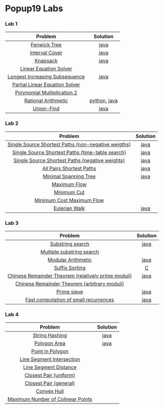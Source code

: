 Popup19 Labs
===

### Lab 1

| Problem | Solution |
| :---: | :---: |
| [Fenwick Tree](https://kth.kattis.com/problems/fenwick) | [java](src/main/java/se/kth/popup/lab1/fenwick/FenwickTree.java) |
| [Interval Cover](https://kth.kattis.com/problems/intervalcover) | [java](src/main/java/se/kth/popup/lab1/intervalcover/IntervalCover.java) |
| [Knapsack](https://kth.kattis.com/problems/knapsack) | [java](src/main/java/se/kth/popup/lab1/knapsack/Knapsack.java) |
| [Linear Equation Solver](https://kth.kattis.com/problems/equationsolver) |  |
| [Longest Increasing Subsequence](https://kth.kattis.com/problems/longincsubseq) | [java](src/main/java/se/kth/popup/lab1/longestsequence/LIS.java) |
| [Partial Linear Equation Solver](https://kth.kattis.com/problems/equationsolverplus) |  |
| [Polynomial Multiplication 2](https://kth.kattis.com/problems/polymul2) |  |
| [Rational Arithmetic](https://kth.kattis.com/problems/rationalarithmetic) | [python](Python/Lab%201/Rational%20Arithmetic/rational.py), [java](src/main/java/se/kth/popup/lab1/rationalarithmetic/RationalArithmetic.java) |
| [Union-Find](https://kth.kattis.com/problems/unionfind) | [java](src/main/java/se/kth/popup/lab1/unionfind/UnionFindMain.java) |

### Lab 2

| Problem | Solution |
| :---: | :---: |
| [Single Source Shortest Paths (non-negative weigths)](https://kth.kattis.com/problems/shortestpath1) | [java](src/main/java/se/kth/popup/lab2/shortestpath/NonNegativeWeightsMain.java) |
| [Single Source Shortest Paths (time-table search)](https://kth.kattis.com/problems/shortestpath2) | [java](src/main/java/se/kth/popup/lab2/shortestpath/TimeTableMain.java) |
| [Single Source Shortest Paths (negative weights)](https://kth.kattis.com/problems/shortestpath3) | [java](src/main/java/se/kth/popup/lab2/shortestpath/NegativeWeightsMain.java) |
| [All Pairs Shortest Paths](https://kth.kattis.com/problems/allpairspath) | [java](src/main/java/se/kth/popup/lab2/shortestpath/AllPairsMain.java) |
| [Minimal Spanning Tree](https://kth.kattis.com/problems/minspantree) | [java](src/main/java/se/kth/popup/lab2/minspantree/MinimumSpanningTreeMain.java) |
| [Maximum Flow](https://kth.kattis.com/problems/maxflow) |  |
| [Minimum Cut](https://kth.kattis.com/problems/mincut) |  |
| [Minimum Cost Maximum Flow](https://kth.kattis.com/problems/mincostmaxflow) |  |
| [Eulerian Walk](https://kth.kattis.com/problems/eulerianpath) | [java](src/main/java/se/kth/popup/lab2/eulerianpath/EulerianPathMain.java) |

### Lab 3

| Problem | Solution |
| :---: | :---: |
| [Substring search](https://kth.kattis.com/problems/stringmatching) | [java](src/main/java/se/kth/popup/lab3/string/StringMatchingMain.java) |
| [Multiple substring search](https://kth.kattis.com/problems/stringmultimatching) |  |
| [Modular Arithmetic](https://kth.kattis.com/problems/modulararithmetic) | [java](src/main/java/se/kth/popup/lab3/arithmetic/ModularArithmeticMain.java) |
| [Suffix Sorting](https://kth.kattis.com/problems/suffixsorting) | [C](suffix_sorting.c) |
| [Chinese Remainder Theorem (relatively prime moduli)](https://kth.kattis.com/problems/chineseremainder) | [java](src/main/java/se/kth/popup/lab3/arithmetic/ChineseRemainderMain.java) |
| [Chinese Remainder Theorem (arbitrary moduli)](https://kth.kattis.com/problems/generalchineseremainder) |  |
| [Prime sieve](https://kth.kattis.com/problems/primesieve) | [java](src/main/java/se/kth/popup/lab3/arithmetic/PrimeSieveMain.java) |
| [Fast computation of small recurrences](https://kth.kattis.com/problems/linearrecurrence) | [java](src/main/java/se/kth/popup/lab3/recurrence/LinearRecurrenceMain.java) |

### Lab 4

| Problem | Solution |
| :---: | :---: |
| [String Hashing](https://kth.kattis.com/problems/hashing) | [java](src/main/java/se/kth/popup/lab4/hash/SubstringHashingMain.java) |
| [Polygon Area](https://kth.kattis.com/problems/polygonarea) | [java](src/main/java/se/kth/popup/lab4/geometry/polygon/PolygonAreaMain.java) |
| [Point in Polygon](https://kth.kattis.com/problems/pointinpolygon) |  |
| [Line Segment Intersection](https://kth.kattis.com/problems/segmentintersection) |  |
| [Line Segment Distance](https://kth.kattis.com/problems/segmentdistance) |  |
| [Closest Pair (uniform)](https://kth.kattis.com/problems/closestpair1) |  |
| [Closest Pair (general)](https://kth.kattis.com/problems/closestpair2) |  |
| [Convex Hull](https://kth.kattis.com/problems/convexhull) |  |
| [Maximum Number of Colinear Points](https://kth.kattis.com/problems/maxcolinear) |  |
